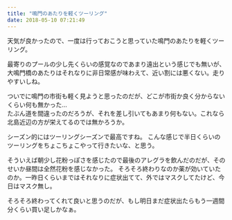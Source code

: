 ```yaml
---
title: "鳴門のあたりを軽くツーリング"
date: 2018-05-10 07:21:49
---
```


天気が良かったので、一度は行っておこうと思っていた鳴門のあたりを軽くツーリング。

最寄りのプールの少し先くらいの感覚なのであまり遠出という感じでも無いが、大鳴門橋のあたりはそれなりに非日常感が味わえて、近い割には悪くない。走りやすいしね。

ついでに鳴門の市街も軽く見ようと思ったのだが、どこが市街か良く分からないくらい何も無かった…  
たぶん道を間違ったのだろうが、それを差し引いてもあまり何もない。これなら北島近辺の方が栄えてるのでは無かろうか。

シーズン的にはツーリングシーズンで最高ですね。
こんな感じで半日くらいのツーリングをちょこちょこやって行きたいな、と思う。

そういえば朝少し花粉っぽさを感じたので最後のアレグラを飲んだのだが、そのせいか昼間は全然花粉を感じなかった。
そろそろ終わりなのか薬が効いていたのか。一昨日くらいまではそれなりに症状出てて、外ではマスクしてたけど、今日はマスク無し。

そろそろ終わってくれて良いと思うのだが、もし明日まだ症状出たらもう一週間分くらい買い足しかなぁ。
